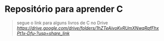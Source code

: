 # Repositório para aprender C
>segue o link para alguns livros de C no Drive
*https://drive.google.com/drive/folders/1hZTeAivoKvRUmXNwqRafFhxPt1x-Dfu-?usp=share_link*
